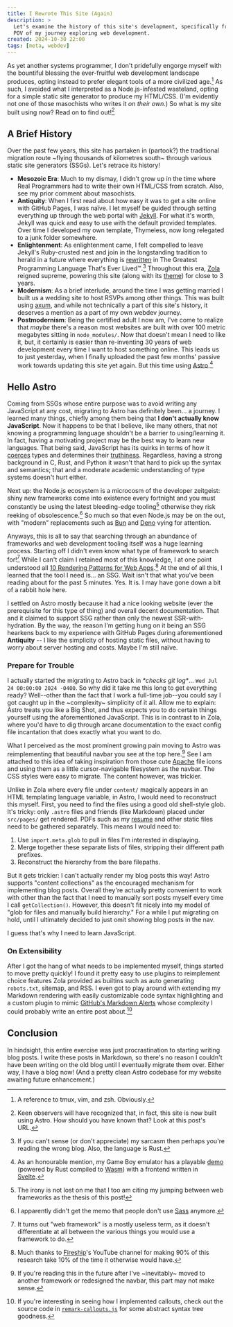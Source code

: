 ```yaml
---
title: I Rewrote This Site (Again)
description: >
  Let's examine the history of this site's development, specifically from the
  POV of my journey exploring web development.
created: 2024-10-30 22:00
tags: [meta, webdev]
---
```


As yet another systems programmer, I don't pridefully engorge myself with the
bountiful blessing the ever-fruitful web development landscape produces, opting
instead to prefer elegant tools of a more civilized age.[^jedis] As such, I
avoided what I interpreted as a Node.js-infested wasteland, opting for a simple
static site generator to produce my HTML/CSS. (I'm evidently not one of those
masochists who writes it _on their own_.) So what is my site built using now?
Read on to find out![^astro]

## A Brief History

Over the past few years, this site has partaken in (partook?) the traditional
migration route ~flying thousands of kilometres south~ through various static
site generators (SSGs). Let's retrace its history!

- **Mesozoic Era**: Much to my dismay, I didn't grow up in the time where Real
  Programmers had to write their own HTML/CSS from scratch. Also, see my prior
  comment about masochists.
- **Antiquity**: When I first read about how easy it was to get a site online
  with GitHub Pages, I was naïve. I let myself be guided through setting
  everything up through the web portal with [Jekyll]. For what it's worth,
  Jekyll was quick and easy to use with the default provided templates. Over
  time I developed my own template, Thymeless, now long relegated to a junk
  folder somewhere.
- **Enlightenment**: As enlightenment came, I felt compelled to leave Jekyll's
  Ruby-crusted nest and join in the longstanding tradition to herald in a future
  where everything is [rewritten][riir] in The Greatest Programming Language
  That's Ever Lived™.[^sarcasm] Throughout this era, [Zola] reigned supreme,
  powering this site (along with its [theme][wallace]) for close to 3 years.
- **Modernism**: As a brief interlude, around the time I was getting married I
  built us a wedding site to host RSVPs among other things. This was built using
  [axum], and while not technically a part of this site's history, it deserves a
  mention as a part of my own webdev journey.
- **Postmodernism**: Being the certified adult I now am, I've come to realize
  that _maybe_ there's a reason most websites are built with over 100 metric
  megabytes sitting in `node_modules/`. Now that doesn't mean I need to like it,
  but, it certainly is easier than re-inventing 30 years of web development
  every time I want to host something online. This leads us to just yesterday,
  when I finally uploaded the past few months' passive work towards updating
  this site yet again. But this time using [Astro].[^rugby]

## Hello Astro

Coming from SSGs whose entire purpose was to avoid writing any JavaScript at any
cost, migrating to Astro has definitely been... a journey. I learned many
things, chiefly among them being that **I don't actually know JavaScript**. Now
it happens to be that I believe, like many others, that not knowing a
programming language shouldn't be a barrier to using/learning it. In fact,
having a motivating project may be the best way to learn new languages. That
being said, JavaScript has its quirks in terms of how it [coerces][coerce] types
and determines their [truthiness][truth]. Regardless, having a strong background
in C, Rust, and Python it wasn't that hard to pick up the syntax and semantics;
that and a moderate academic understanding of type systems doesn't hurt either.

Next up: the Node.js ecosystem is a microcosm of the developer zeitgeist: shiny
new frameworks come into existence every fortnight and you must constantly be
using the latest bleeding-edge tooling[^irony] otherwise they risk reeking of
obsolescence.[^sass] So much so that even Node.js may be on the out, with
"modern" replacements such as [Bun] and [Deno] vying for attention.

Anyways, this is all to say that searching through an abundance of frameworks
and web development tooling itself was a huge learning process. Starting off I
didn't even know what type of framework to search for![^framework] While I can't
claim I retained most of this knowledge, I at one point understood all [10
Rendering Patterns for Web Apps][render].[^fireship] At the end of all this, I
learned that the tool I need is... an SSG. Wait isn't that what you've been
reading about for the past 5 minutes. Yes. It is. I may have gone down a bit of
a rabbit hole here.

I settled on Astro mostly because it had a nice looking website (ever the
prerequisite for this type of thing) and overall decent documentation. That and
it claimed to support SSG rather than only the newest SSR-with-hydration. By the
way, the reason I'm getting hung on it being an SSG hearkens back to my
experience with GitHub Pages during aforementioned **Antiquity** -- I like the
simplicity of hosting static files, without having to worry about server hosting
and costs. Maybe I'm still naïve.

### Prepare for Trouble

I actually started the migrating to Astro back in _\*checks git log\*_... `Wed
Jul 24 00:00:00 2024 -0400`. So why did it take me this long to get everything
ready? Well--other than the fact that I work a full-time job--you could say I
got caught up in the ~complexity~ simplicity of it all. Allow me to explain:
Astro treats you like a Big Shot, and thus expects you to do certain things
yourself using the aforementioned JavaScript. This is in contrast to in Zola,
where you'd have to dig through arcane documentation to the exact config file
incantation that does exactly what you want to do.

What I perceived as the most prominent growing pain moving to Astro was
reimplementing that beautiful navbar you see at the top here.[^navbar] See I am
attached to this idea of taking inspiration from those cute [Apache] file icons
and using them as a little cursor-navigable filesystem as the navbar. The CSS
styles were easy to migrate. The content however, was trickier.

Unlike in Zola where every file under `content/` magically appears in an HTML
templating language variable, in Astro, I would need to reconstruct this myself.
First, you need to find the files using a good old shell-style glob. It's
tricky: only `.astro` files and friends (like Markdown) placed under
`src/pages/` get rendered. PDFs such as my [resume](/resume.pdf) and other
static files need to be gathered separately. This means I would need to:

1. Use `import.meta.glob` to pull in files I'm interested in displaying.
1. Merge together these separate lists of files, stripping their different path
   prefixes.
1. Reconstruct the hierarchy from the bare filepaths.

But it gets trickier: I can't actually render my blog posts this way! Astro
supports "content collections" as the encouraged mechanism for implementing blog
posts. Overall they're actually pretty convenient to work with other than the
fact that I need to manually sort posts myself every time I call
`getCollection()`. However, this doesn't fit nicely into my model of "glob for
files and manually build hierarchy." For a while I put migrating on hold, until
I ultimately decided to just omit showing blog posts in the nav.

I guess that's why I need to learn JavaScript.

### On Extensibility

After I got the hang of what needs to be implemented myself, things started to
move pretty quickly! I found it pretty easy to use plugins to reimplement choice
features Zola provided as builtins such as auto generating `robots.txt`,
sitemap, and RSS. I even got to play around with extending my Markdown rendering
with easily customizable code syntax highlighting and a custom plugin to mimic
[GitHub's Markdown Alerts][alerts] whose complexity I could probably write an
entire post about.[^callout]

## Conclusion

In hindsight, this entire exercise was just procrastination to starting writing
blog posts. I write these posts in Markdown, so there's no reason I couldn't
have been writing on the old blog until I eventually migrate them over. Either
way, I have a blog now! (And a pretty clean Astro codebase for my website
awaiting future enhancement.)

<!-- Footnotes -->
[^astro]: Keen observers will have recognized that, in fact, this site is now
    built using Astro. How should you have known that? Look at this post's URL.
[^callout]: If you're interesting in seeing how I implemented callouts, check
    out the source code in [`remark-callouts.js`][callout] for some abstract
    syntax tree goodness.
[^fireship]: Much thanks to [Fireship]'s YouTube channel for making 90% of this
    research take 10% of the time it otherwise would have.
[^framework]: It turns out "web framework" is a mostly useless term, as it
    doesn't differentiate at all between the various things you would use a
    framework to do.
[^irony]: The irony is not lost on me that I too am citing my jumping between
    web frameworks as the thesis of this post!
[^jedis]: A reference to tmux, vim, and zsh. Obviously.
[^navbar]: If you're reading this in the future after I've ~inevitably~ moved to
    another framework or redesigned the navbar, this part may not make sense.
[^rugby]: As an honourable mention, my Game Boy emulator has a playable
    [demo][rugby] (powered by Rust compiled to [Wasm]) with a frontend written
    in [Svelte].
[^sarcasm]: If you can't sense (or don't appreciate) my sarcasm then perhaps
    you're reading the wrong blog. Also, the language is Rust.
[^sass]: I apparently didn't get the memo that people don't use [Sass] anymore.

<!-- Reference-style links -->
[alerts]:   https://github.blog/changelog/2023-12-14-new-markdown-extension-alerts-provide-distinctive-styling-for-significant-content/
[apache]:   https://www.apache.org/icons/
[astro]:    https://astro.build
[axum]:     https://github.com/tokio-rs/axum
[bun]:      https://bun.sh
[callout]:  https://github.com/kaplanz/site/blob/main/pkg/remark-callouts/index.js
[coerce]:   https://stackoverflow.com/questions/19915688/what-exactly-is-type-coercion-in-javascript
[deno]:     https://bun.sh
[fireship]: https://fireship.io
[jekyll]:   https://jekyllrb.com
[render]:   https://www.youtube.com/watch?v=Dkx5ydvtpCA
[riir]:     https://transitiontech.ca/random/RIIR
[rugby]:    https://rugby.zakhary.dev
[sass]:     https://sass-lang.com
[svelte]:   https://svelte.dev
[truth]:    https://stackoverflow.com/questions/35642809/understanding-javascript-truthy-and-falsy
[wallace]:  https://git.zakhary.dev/wallace
[wasm]:     https://webassembly.org
[zola]:     https://www.getzola.org
